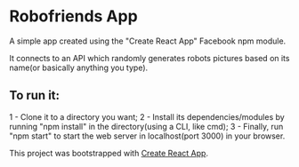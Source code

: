 # Robofriends App

A simple app created using the "Create React App" Facebook npm module. 

It connects to an API which randomly generates robots pictures based on its name(or basically anything you type). 

## To run it:

1 - Clone it to a directory you want;
2 - Install its dependencies/modules by running "npm install" in the directory(using a CLI, like cmd);
3 - Finally, run "npm start" to start the web server in localhost(port 3000) in your browser. 

This project was bootstrapped with [Create React App](https://github.com/facebook/create-react-app).



